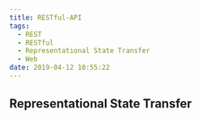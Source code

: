 ```yaml
---
title: RESTful-API
tags:
  - REST
  - RESTful
  - Representational State Transfer
  - Web
date: 2019-04-12 10:55:22
---
```


## Representational State Transfer
